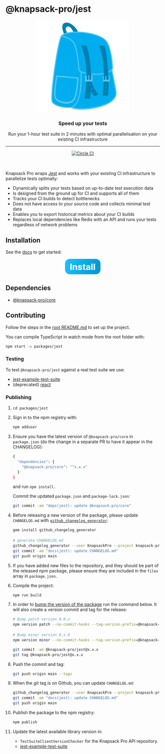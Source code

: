 # @knapsack-pro/jest

<p align="center">
  <a href="https://knapsackpro.com?utm_source=github&utm_medium=readme&utm_campaign=knapsack-pro-jest&utm_content=hero_logo">
    <img alt="Knapsack Pro" src="./.github/assets/knapsack.png" width="300" height="300" style="max-width: 100%;" />
  </a>
</p>

<h3 align="center">Speed up your tests</h3>
<p align="center">Run your 1-hour test suite in 2 minutes with optimal parallelisation on your existing CI infrastructure</p>

---

<div align="center">
  <a href="https://circleci.com/gh/KnapsackPro/knapsack-pro-js">
    <img alt="Circle CI" src="https://circleci.com/gh/KnapsackPro/knapsack-pro-js.svg?style=svg" />
  </a>
</div>

<br />
<br />

Knapsack Pro wraps [Jest](https://jestjs.io) and works with your existing CI infrastructure to parallelize tests optimally:

- Dynamically splits your tests based on up-to-date test execution data
- Is designed from the ground up for CI and supports all of them
- Tracks your CI builds to detect bottlenecks
- Does not have access to your source code and collects minimal test data
- Enables you to export historical metrics about your CI builds
- Replaces local dependencies like Redis with an API and runs your tests regardless of network problems

## Installation

See the [docs](https://docs.knapsackpro.com/jest/guide/) to get started:

<div align="center">
  <a href="https://docs.knapsackpro.com/jest/guide/">
    <img alt="Install button" src="./.github/assets/install-button.png" width="116" height="50" />
  </a>
</div>

## Dependencies

- [@knapsack-pro/core](https://github.com/KnapsackPro/knapsack-pro-js/tree/main/packages/core)

## Contributing

Follow the steps in the [root README.md](https://github.com/KnapsackPro/knapsack-pro-js#contributing) to set up the project.

You can compile TypeScript in watch mode from the root folder with:

```bash
npm start -w packages/jest
```

### Testing

To test `@knapsack-pro/jest` against a real test suite we use:

- [jest-example-test-suite](https://github.com/KnapsackPro/knapsack-pro-js/tree/main/packages/jest-example-test-suite)
- (deprecated) [react](https://github.com/KnapsackPro/react)

### Publishing

1. `cd packages/jest`

1. Sign in to the npm registry with:

   ```bash
   npm adduser
   ```

1. Ensure you have the latest version of `@knapsack-pro/core` in `package.json` (do the change in a separate PR to have it appear in the CHANGELOG):

   ```bash
   {
     "dependencies": {
       "@knapsack-pro/core": "^x.x.x"
     }
   }
   ```

   and run `npm install`.

   Commit the updated `package.json` and `package-lock.json`:

   ```bash
   git commit -am "deps(jest): update @knapsack-pro/core"
   ```

1. Before releasing a new version of the package, please update `CHANGELOG.md` with [`github_changelog_generator`](https://github.com/github-changelog-generator/github-changelog-generator):

   ```bash
   gem install github_changelog_generator

   # generate CHANGELOG.md
   github_changelog_generator --user KnapsackPro --project knapsack-pro-js --pr-wo-labels --issues-wo-labels --include-labels @knapsack-pro/jest --since-tag @knapsack-pro/jest@6.2.0 --exclude-tags-regex "@knapsack-pro\/(core|cypress)@.*"
   git commit -am "docs(jest): update CHANGELOG.md"
   git push origin main
   ```

1. If you have added new files to the repository, and they should be part of the released npm package, please ensure they are included in the `files` array in `package.json`.

1. Compile the project:

   ```bash
   npm run build
   ```

1. In order to [bump the version of the package](https://docs.npmjs.com/cli/version) run the command below. It will also create a version commit and tag for the release:

   ```bash
   # Bump patch version 0.0.x
   npm version patch --no-commit-hooks --tag-version-prefix=@knapsack-pro/jest@

   # Bump minor version 0.x.0
   npm version minor --no-commit-hooks --tag-version-prefix=@knapsack-pro/jest@
   ```

   ```bash
   git commit -am @knapsack-pro/jest@x.x.x
   git tag @knapsack-pro/jest@x.x.x
   ```

1. Push the commit and tag:

   ```bash
   git push origin main --tags
   ```

1. When the git tag is on Github, you can update `CHANGELOG.md`:

   ```bash
   github_changelog_generator --user KnapsackPro --project knapsack-pro-js --pr-wo-labels --issues-wo-labels --include-labels @knapsack-pro/jest --since-tag @knapsack-pro/jest@6.2.0 --exclude-tags-regex "@knapsack-pro\/(core|cypress)@.*"
   git commit -am "docs(jest): update CHANGELOG.md"
   git push origin main
   ```

1. Publish the package to the npm registry:

   ```bash
   npm publish
   ```

1. Update the latest available library version in:

   - `TestSuiteClientVersionChecker` for the Knapsack Pro API repository.
   - [jest-example-test-suite](https://github.com/KnapsackPro/knapsack-pro-js/tree/main/packages/jest-example-test-suite)
